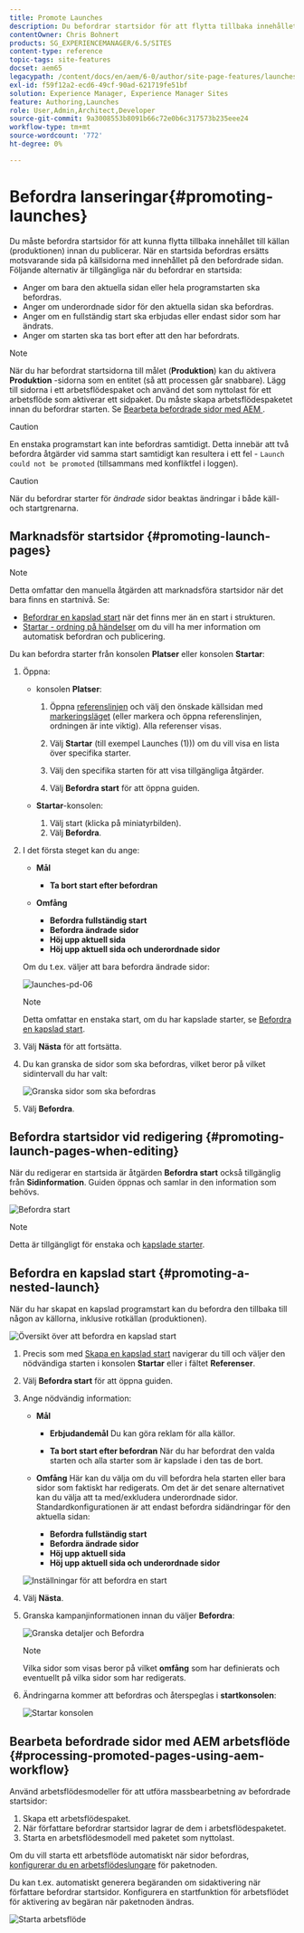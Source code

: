```yaml
---
title: Promote Launches
description: Du befordrar startsidor för att flytta tillbaka innehållet till källan (produktionen) före publicering.
contentOwner: Chris Bohnert
products: SG_EXPERIENCEMANAGER/6.5/SITES
content-type: reference
topic-tags: site-features
docset: aem65
legacypath: /content/docs/en/aem/6-0/author/site-page-features/launches
exl-id: f59f12a2-ecd6-49cf-90ad-621719fe51bf
solution: Experience Manager, Experience Manager Sites
feature: Authoring,Launches
role: User,Admin,Architect,Developer
source-git-commit: 9a3008553b8091b66c72e0b6c317573b235eee24
workflow-type: tm+mt
source-wordcount: '772'
ht-degree: 0%

---
```


# Befordra lanseringar{#promoting-launches}

Du måste befordra startsidor för att kunna flytta tillbaka innehållet till källan (produktionen) innan du publicerar. När en startsida befordras ersätts motsvarande sida på källsidorna med innehållet på den befordrade sidan. Följande alternativ är tillgängliga när du befordrar en startsida:

* Anger om bara den aktuella sidan eller hela programstarten ska befordras.
* Anger om underordnade sidor för den aktuella sidan ska befordras.
* Anger om en fullständig start ska erbjudas eller endast sidor som har ändrats.
* Anger om starten ska tas bort efter att den har befordrats.

>[!NOTE]
>
>När du har befordrat startsidorna till målet (**Produktion**) kan du aktivera **Produktion** -sidorna som en entitet (så att processen går snabbare). Lägg till sidorna i ett arbetsflödespaket och använd det som nyttolast för ett arbetsflöde som aktiverar ett sidpaket. Du måste skapa arbetsflödespaketet innan du befordrar starten. Se [Bearbeta befordrade sidor med AEM &#x200B;](#processing-promoted-pages-using-aem-workflow).

>[!CAUTION]
>
>En enstaka programstart kan inte befordras samtidigt. Detta innebär att två befordra åtgärder vid samma start samtidigt kan resultera i ett fel - `Launch could not be promoted` (tillsammans med konfliktfel i loggen).

>[!CAUTION]
>
>När du befordrar starter för *ändrade* sidor beaktas ändringar i både käll- och startgrenarna.

## Marknadsför startsidor {#promoting-launch-pages}

>[!NOTE]
>
>Detta omfattar den manuella åtgärden att marknadsföra startsidor när det bara finns en startnivå. Se:
>
>* [Befordrar en kapslad start](#promoting-a-nested-launch) när det finns mer än en start i strukturen.
>* [Startar - ordning på händelser](/help/sites-authoring/launches.md#launches-the-order-of-events) om du vill ha mer information om automatisk befordran och publicering.
>

Du kan befordra starter från konsolen **Platser** eller konsolen **Startar**:

1. Öppna:

   * konsolen **Platser**:

      1. Öppna [referenslinjen](/help/sites-authoring/author-environment-tools.md#showingpagereferences) och välj den önskade källsidan med [markeringsläget](/help/sites-authoring/basic-handling.md) (eller markera och öppna referenslinjen, ordningen är inte viktig). Alla referenser visas.

      1. Välj **Startar** (till exempel Launches (1))) om du vill visa en lista över specifika starter.
      1. Välj den specifika starten för att visa tillgängliga åtgärder.
      1. Välj **Befordra start** för att öppna guiden.

   * **Startar**-konsolen:

      1. Välj start (klicka på miniatyrbilden).
      1. Välj **Befordra**.

1. I det första steget kan du ange:

   * **Mål**

      * **Ta bort start efter befordran**

   * **Omfång**

      * **Befordra fullständig start**
      * **Befordra ändrade sidor**
      * **Höj upp aktuell sida**
      * **Höj upp aktuell sida och underordnade sidor**

   Om du t.ex. väljer att bara befordra ändrade sidor:

   ![launches-pd-06](assets/launches-pd-06.png)

   >[!NOTE]
   >
   >Detta omfattar en enstaka start, om du har kapslade starter, se [Befordra en kapslad start](#promoting-a-nested-launch).

1. Välj **Nästa** för att fortsätta.
1. Du kan granska de sidor som ska befordras, vilket beror på vilket sidintervall du har valt:

   ![Granska sidor som ska befordras](assets/chlimage_1-102.png)

1. Välj **Befordra**.

## Befordra startsidor vid redigering {#promoting-launch-pages-when-editing}

När du redigerar en startsida är åtgärden **Befordra start** också tillgänglig från **Sidinformation**. Guiden öppnas och samlar in den information som behövs.

![Befordra start](assets/chlimage_1-103.png)

>[!NOTE]
>
>Detta är tillgängligt för enstaka och [kapslade starter](#promoting-a-nested-launch).

## Befordra en kapslad start {#promoting-a-nested-launch}

När du har skapat en kapslad programstart kan du befordra den tillbaka till någon av källorna, inklusive rotkällan (produktionen).

![Översikt över att befordra en kapslad start](assets/chlimage_1-104.png)

1. Precis som med [Skapa en kapslad start](#creatinganestedlaunchlaunchwithinalaunch) navigerar du till och väljer den nödvändiga starten i konsolen **Startar** eller i fältet **Referenser**.
1. Välj **Befordra start** för att öppna guiden.

1. Ange nödvändig information:

   * **Mål**

      * **Erbjudandemål**
Du kan göra reklam för alla källor.

      * **Ta bort start efter befordran**
När du har befordrat den valda starten och alla starter som är kapslade i den tas de bort.

   * **Omfång**
Här kan du välja om du vill befordra hela starten eller bara sidor som faktiskt har redigerats. Om det är det senare alternativet kan du välja att ta med/exkludera underordnade sidor. Standardkonfigurationen är att endast befordra sidändringar för den aktuella sidan:

      * **Befordra fullständig start**
      * **Befordra ändrade sidor**
      * **Höj upp aktuell sida**
      * **Höj upp aktuell sida och underordnade sidor**

   ![Inställningar för att befordra en start](assets/chlimage_1-105.png)

1. Välj **Nästa**.
1. Granska kampanjinformationen innan du väljer **Befordra**:

   ![Granska detaljer och Befordra](assets/chlimage_1-106.png)

   >[!NOTE]
   >
   >Vilka sidor som visas beror på vilket **omfång** som har definierats och eventuellt på vilka sidor som har redigerats.

1. Ändringarna kommer att befordras och återspeglas i **startkonsolen**:

   ![Startar konsolen](assets/chlimage_1-107.png)

## Bearbeta befordrade sidor med AEM arbetsflöde {#processing-promoted-pages-using-aem-workflow}

Använd arbetsflödesmodeller för att utföra massbearbetning av befordrade startsidor:

1. Skapa ett arbetsflödespaket.
1. När författare befordrar startsidor lagrar de dem i arbetsflödespaketet.
1. Starta en arbetsflödesmodell med paketet som nyttolast.

Om du vill starta ett arbetsflöde automatiskt när sidor befordras, [konfigurerar du en arbetsflödeslungare](/help/sites-administering/workflows-starting.md#workflows-launchers) för paketnoden.

Du kan t.ex. automatiskt generera begäranden om sidaktivering när författare befordrar startsidor. Konfigurera en startfunktion för arbetsflödet för aktivering av begäran när paketnoden ändras.

![Starta arbetsflöde](assets/chlimage_1-108.png)
